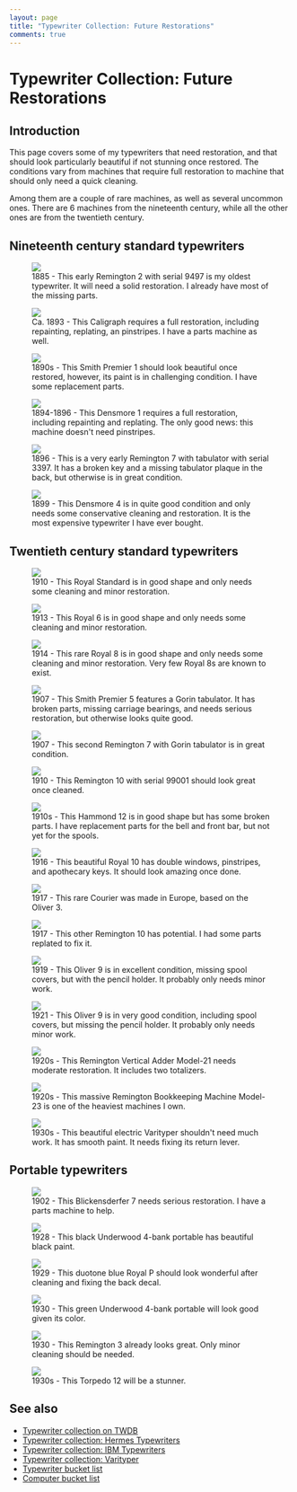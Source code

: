 ```yaml
---
layout: page
title: "Typewriter Collection: Future Restorations"
comments: true
---
```


# Typewriter Collection: Future Restorations

## Introduction

This page covers some of my typewriters that need restoration, and that should look particularly beautiful if not stunning once restored. The conditions vary from machines that require full restoration to machine that should only need a quick cleaning.

Among them are a couple of rare machines, as well as several uncommon ones. There are 6 machines from the nineteenth century, while all the other ones are from the twentieth century. 

## Nineteenth century standard typewriters

<div class="tw-table">

<figure>
    <img src="/assets/pages/typewriter-future-restorations/IMG_5309.jpg"/>
    <figcaption>1885 - This early Remington 2 with serial 9497 is my oldest typewriter. It will need a solid restoration. I already have most of the missing parts.</figcaption>
</figure>
<figure>
    <img src="/assets/pages/typewriter-future-restorations/IMG_5423.jpg"/>
    <figcaption>Ca. 1893 - This Caligraph requires a full restoration, including repainting, replating, an pinstripes. I have a parts machine as well.</figcaption>
</figure>
<figure>
    <img src="/assets/pages/typewriter-future-restorations/IMG_2872.jpg"/>
    <figcaption>1890s - This Smith Premier 1 should look beautiful once restored, however, its paint is in challenging condition. I have some replacement parts.</figcaption>
</figure>
<figure>
    <img src="/assets/pages/typewriter-future-restorations/IMG_4342.jpg"/>
    <figcaption>1894-1896 - This Densmore 1 requires a full restoration, including repainting and replating. The only good news: this machine doesn't need pinstripes.</figcaption>
</figure>
<figure>
    <img src="/assets/pages/typewriter-future-restorations/IMG_9110.jpg"/>
    <figcaption>1896 - This is a very early Remington 7 with tabulator with serial 3397. It has a broken key and a missing tabulator plaque in the back, but otherwise is in great condition.</figcaption>
</figure>
<figure>
    <img src="/assets/pages/typewriter-future-restorations/IMG_4435.jpg"/>
    <figcaption>1899 - This Densmore 4 is in quite good condition and only needs some conservative cleaning and restoration. It is the most expensive typewriter I have ever bought.</figcaption>
</figure>

</div>

## Twentieth century standard typewriters

<div class="tw-table">

<figure>
    <img src="/assets/pages/typewriter-future-restorations/IMG_3052.jpg"/>
    <figcaption>1910 - This Royal Standard is in good shape and only needs some cleaning and minor restoration.</figcaption>
</figure>
<figure>
    <img src="/assets/pages/typewriter-future-restorations/IMG_3019.jpg"/>
    <figcaption>1913 - This Royal 6 is in good shape and only needs some cleaning and minor restoration.</figcaption>
</figure>
<figure>
    <img src="/assets/pages/typewriter-future-restorations/IMG_9076.jpg"/>
    <figcaption>1914 - This rare Royal 8 is in good shape and only needs some cleaning and minor restoration. Very few Royal 8s are known to exist.</figcaption>
</figure>
<figure>
    <img src="/assets/pages/typewriter-future-restorations/IMG_4492.jpg"/>
    <figcaption>1907 - This Smith Premier 5 features a Gorin tabulator. It has broken parts, missing carriage bearings, and needs serious restoration, but otherwise looks quite good.</figcaption>
</figure>
<figure>
    <img src="/assets/pages/typewriter-future-restorations/IMG_1510.jpg"/>
    <figcaption>1907 - This second Remington 7 with Gorin tabulator is in great condition.</figcaption>
</figure>
<figure>
    <img src="/assets/pages/typewriter-future-restorations/IMG_9152.jpg"/>
    <figcaption>1910 - This Remington 10 with serial 99001 should look great once cleaned.</figcaption>
</figure>
<figure>
    <img src="/assets/pages/typewriter-future-restorations/IMG_4898.jpg"/>
    <figcaption>1910s - This Hammond 12 is in good shape but has some broken parts. I have replacement parts for the bell and front bar, but not yet for the spools.</figcaption>
</figure>
<figure>
    <img src="/assets/pages/typewriter-future-restorations/IMG_5625.jpg"/>
    <figcaption>1916 - This beautiful Royal 10 has double windows, pinstripes, and apothecary keys. It should look amazing once done.</figcaption>
</figure>
<figure>
    <img src="/assets/pages/typewriter-future-restorations/IMG_2049.jpg"/>
    <figcaption>1917 - This rare Courier was made in Europe, based on the Oliver 3.</figcaption>
</figure>
<figure>
    <img src="/assets/pages/typewriter-future-restorations/IMG_7931.jpg"/>
    <figcaption>1917 - This other Remington 10 has potential. I had some parts replated to fix it.</figcaption>
</figure>
<figure>
    <img src="/assets/pages/typewriter-future-restorations/IMG_4480.jpg"/>
    <figcaption>1919 - This Oliver 9 is in excellent condition, missing spool covers, but with the pencil holder. It probably only needs minor work.</figcaption>
</figure>
<figure>
    <img src="/assets/pages/typewriter-future-restorations/IMG_4440.jpg"/>
    <figcaption>1921 - This Oliver 9 is in very good condition, including spool covers, but missing the pencil holder. It probably only needs minor work.</figcaption>
</figure>
<figure>
    <img src="/assets/pages/typewriter-future-restorations/IMG_5592.jpg"/>
    <figcaption>1920s - This Remington Vertical Adder Model-21 needs moderate restoration. It includes two totalizers.</figcaption>
</figure>
<figure>
    <img src="/assets/pages/typewriter-future-restorations/IMG_7771.jpg"/>
    <figcaption>1920s - This massive Remington Bookkeeping Machine Model-23 is one of the heaviest machines I own.</figcaption>
</figure>
<figure>
    <img src="/assets/pages/typewriter-future-restorations/IMG_9971.jpg"/>
    <figcaption>1930s - This beautiful electric Varityper shouldn't need much work. It has smooth paint. It needs fixing its return lever.</figcaption>
</figure>

</div>

## Portable typewriters

<div class="tw-table">

<figure>
    <img src="/assets/pages/typewriter-future-restorations/IMG_8964.jpg"/>
    <figcaption>1902 - This Blickensderfer 7 needs serious restoration. I have a parts machine to help.</figcaption>
</figure>
<figure>
    <img src="/assets/pages/typewriter-future-restorations/IMG_4297.jpg"/>
    <figcaption>1928 - This black Underwood 4-bank portable has beautiful black paint.</figcaption>
</figure>
<figure>
    <img src="/assets/pages/typewriter-future-restorations/IMG_8523.jpg"/>
    <figcaption>1929 - This duotone blue Royal P should look wonderful after cleaning and fixing the back decal.</figcaption>
</figure>
<figure>
    <img src="/assets/pages/typewriter-future-restorations/IMG_4851.jpg"/>
    <figcaption>1930 - This green Underwood 4-bank portable will look good given its color.</figcaption>
</figure>
<figure>
    <img src="/assets/pages/typewriter-future-restorations/IMG_4317.jpg"/>
    <figcaption>1930 - This Remington 3 already looks great. Only minor cleaning should be needed.</figcaption>
</figure>
<figure>
    <img src="/assets/pages/typewriter-future-restorations/IMG_4563.jpg"/>
    <figcaption>1930s - This Torpedo 12 will be a stunner.</figcaption>
</figure>

</div>

## See also

- [Typewriter collection on TWDB](https://typewriterdatabase.com/typewriters.php?hunter_search=3614&collection_search=My+Collection)
- [Typewriter collection: Hermes Typewriters](/pages/typewriter-collection-hermes/)
- [Typewriter collection: IBM Typewriters](/pages/typewriter-collection-ibm/)
- [Typewriter collection: Varityper](/pages/typewriter-collection-varityper/)
- [Typewriter bucket list](/pages/typewriter-bucket-list/)
- [Computer bucket list](/pages/computer-bucket-list/)
